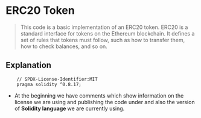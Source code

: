 # ERC20 Token

> This code is a basic implementation of an ERC20 token. ERC20 is a standard interface for tokens on the Ethereum blockchain. It defines a set of rules that tokens must follow, such as how to transfer them, how to check balances, and so on.

## Explanation

```
    // SPDX-License-Identifier:MIT
    pragma solidity ^0.8.17;
```
* At the beginning we have comments which show information on the license we are using and publishing the code under and also the version of <b>Solidity language </b> we are currently using.
